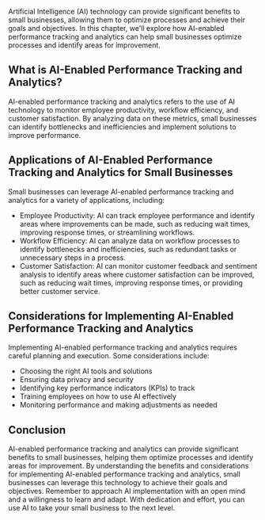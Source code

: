 
Artificial Intelligence (AI) technology can provide significant benefits to small businesses, allowing them to optimize processes and achieve their goals and objectives. In this chapter, we'll explore how AI-enabled performance tracking and analytics can help small businesses optimize processes and identify areas for improvement.

What is AI-Enabled Performance Tracking and Analytics?
------------------------------------------------------

AI-enabled performance tracking and analytics refers to the use of AI technology to monitor employee productivity, workflow efficiency, and customer satisfaction. By analyzing data on these metrics, small businesses can identify bottlenecks and inefficiencies and implement solutions to improve performance.

Applications of AI-Enabled Performance Tracking and Analytics for Small Businesses
----------------------------------------------------------------------------------

Small businesses can leverage AI-enabled performance tracking and analytics for a variety of applications, including:

* Employee Productivity: AI can track employee performance and identify areas where improvements can be made, such as reducing wait times, improving response times, or streamlining workflows.
* Workflow Efficiency: AI can analyze data on workflow processes to identify bottlenecks and inefficiencies, such as redundant tasks or unnecessary steps in a process.
* Customer Satisfaction: AI can monitor customer feedback and sentiment analysis to identify areas where customer satisfaction can be improved, such as reducing wait times, improving response times, or providing better customer service.

Considerations for Implementing AI-Enabled Performance Tracking and Analytics
-----------------------------------------------------------------------------

Implementing AI-enabled performance tracking and analytics requires careful planning and execution. Some considerations include:

* Choosing the right AI tools and solutions
* Ensuring data privacy and security
* Identifying key performance indicators (KPIs) to track
* Training employees on how to use AI effectively
* Monitoring performance and making adjustments as needed

Conclusion
----------

AI-enabled performance tracking and analytics can provide significant benefits to small businesses, helping them optimize processes and identify areas for improvement. By understanding the benefits and considerations for implementing AI-enabled performance tracking and analytics, small businesses can leverage this technology to achieve their goals and objectives. Remember to approach AI implementation with an open mind and a willingness to learn and adapt. With dedication and effort, you can use AI to take your small business to the next level.
